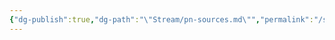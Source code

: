 ```yaml
---
{"dg-publish":true,"dg-path":"\"Stream/pn-sources.md\"","permalink":"/stream/pn-sources/","title":"sources","created":"2023-12-31T04:04:24.264-08:00","updated":"2023-12-31T04:08:39.405-08:00"}
---
```


